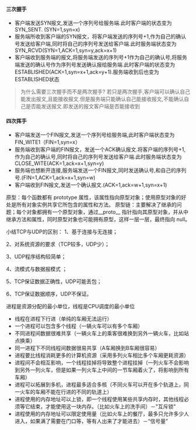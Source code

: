 
#### 三次握手

* 客户端发送SYN报文,发送一个序列号给服务端.此时客户端的状态变为SYN_SENT. (SYN=1,syn=x)
* 服务端所收到客户端的SYN报文，将客户端发送的序列号+1,作为自己的确认号发送给客户端,同时将自己的序列号发送给客户端.此时服务端状态变为SYN_RCVD(SYN=1,ACK=1,syn=y,ack=x+1)
* 客户端收到服务端的报文,将服务端发送的序列号+1作为自己的确认号,将服务端发送的确认号作为序列号发送确认报给服务端.此时客户端的状态变为ESTABLISHED(ACK=1,syn=x+1,ack=y+1).服务端收到后也变为ESTABLISHED状态

> 为什么需要三次握手而不是两次握手?
  若只是两次握手,客户端可以确认自己能发出报文,且能接收报文.但是服务端只能确认自己能接收报文,不能确认自己是否能发送报文.即发送的报文客户端是否能接收到

#### 四次挥手

* 客户端发送一个FIN报文,发送一个序列号给服务端,此时客户端状态变为FIN_WITE1（FIN=1,syn=x）
* 服务端收到客户端的FIN报文，发送一个ACK确认报文.将客户端的序列号+1,作为自己的确认号,同时将自己的序列号发送给客户端.此时服务端状态变为CLOSE_WITE(ACK=1,ack=x+1,syn=y)
* 服务端也想断开连接,服务端发送一个FIN报文,同时发送确认号,和自己的序列号.(FIN=1,ACK=1,ack=x+1,syn=w)
* 客户端收到FIN报文,发送一个确认报文.(ACK=1,ack=w+1,syn=x+1)

原型：每个函数都有 prototype 属性，该属性指向原型对象；使用原型对象的好处是所有对象实例共享它所包含的属性和方法。
原型链：主要解决了继承的问题；每个对象都拥有一个原型对象，通过__proto__ 指针指向其原型对象，并从中继承方法和属性，同时原型对象也可能拥有原型，这样一层一层，最终指向 null。


小结TCP与UDP的区别：
1、基于连接与无连接；

2、对系统资源的要求（TCP较多，UDP少）；

3、UDP程序结构较简单；

4、流模式与数据报模式 ；

5、TCP保证数据正确性，UDP可能丢包；

6、TCP保证数据顺序，UDP不保证。

进程是资源分配的最小单位，线程是CPU调度的最小单位

* 线程在进程下行进（单纯的车厢无法运行）
* 一个进程可以包含多个线程（一辆火车可以有多个车厢）
* 不同进程间数据很难共享（一辆火车上的乘客很难换到另外一辆火车，比如站点换乘）
* 同一进程下不同线程间数据很易共享（A车厢换到B车厢很容易）
* 进程要比线程消耗更多的计算机资源（采用多列火车相比多个车厢更耗资源）
* 进程间不会相互影响，一个线程挂掉将导致整个进程挂掉（一列火车不会影响到另外一列火车，但是如果一列火车上中间的一节车厢着火了，将影响到所有车厢）
* 进程可以拓展到多机，进程最多适合多核（不同火车可以开在多个轨道上，同一火车的车厢不能在行进的不同的轨道上）
* 进程使用的内存地址可以上锁，即一个线程使用某些共享内存时，其他线程必须等它结束，才能使用这一块内存。（比如火车上的洗手间）－"互斥锁"
* 进程使用的内存地址可以限定使用量（比如火车上的餐厅，最多只允许多少人进入，如果满了需要在门口等，等有人出来了才能进去）－“信号量”
